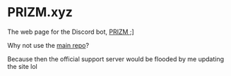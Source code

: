 # PRIZM.xyz
The web page for the Discord bot, [PRIZM ;\]](https://voxelprismatic.github.io/prizm.xyz)

Why not use the [main repo](https://github.com/voxelprismatic/prizm)?

Because then the official support server would be flooded by me updating the site lol
